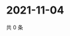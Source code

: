 # 2021-11-04

共 0 条

<!-- BEGIN WEIBO -->
<!-- 最后更新时间 Thu Nov 04 2021 08:29:43 GMT+0800 (China Standard Time) -->

<!-- END WEIBO -->
